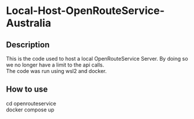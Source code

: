 # Local-Host-OpenRouteService-Australia


## Description
This is the code used to host a local OpenRouteService Server. By doing so we no longer have a limit to the api calls. \
The code was run using wsl2 and docker.

## How to use

cd openrouteservice \
docker compose up
